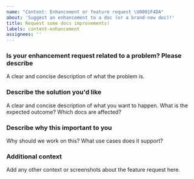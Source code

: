 ```yaml
---
name: "Content: Enhancement or feature request \U0001F4DA"
about: 'Suggest an enhancement to a doc (or a brand-new doc)!'
title: Request some docs improvements!
labels: content-enhancement
assignees: ''
---
```


<!--
Before opening a new issue, please search existing issues: https://github.com/newrelic/docs-website/issues.

DISCLAIMER: Not every feature request will be worked on, but hearing about what you want is important. Don't be afraid to add a feature request! -->

### Is your enhancement request related to a problem? Please describe

A clear and concise description of what the problem is.

### Describe the solution you'd like

A clear and concise description of what you want to happen. What is the expected outcome? Which docs are affected?

### Describe why this important to you

Why should we work on this? What use cases does it support?

### Additional context

Add any other context or screenshots about the feature request here.
